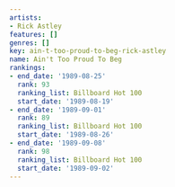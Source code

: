 ```yaml
---
artists:
- Rick Astley
features: []
genres: []
key: ain-t-too-proud-to-beg-rick-astley
name: Ain't Too Proud To Beg
rankings:
- end_date: '1989-08-25'
  rank: 93
  ranking_list: Billboard Hot 100
  start_date: '1989-08-19'
- end_date: '1989-09-01'
  rank: 89
  ranking_list: Billboard Hot 100
  start_date: '1989-08-26'
- end_date: '1989-09-08'
  rank: 98
  ranking_list: Billboard Hot 100
  start_date: '1989-09-02'
---
```


